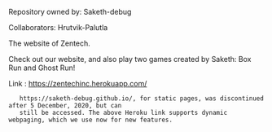 Repository owned by: Saketh-debug

Collaborators: Hrutvik-Palutla

The website of Zentech.

Check out our website, and also play two games created by Saketh: Box Run and Ghost Run!

Link : https://zentechinc.herokuapp.com/
       
       https://saketh-debug.github.io/, for static pages, was discontinued after 5 December, 2020, but can
       still be accessed. The above Heroku link supports dynamic webpaging, which we use now for new features.
